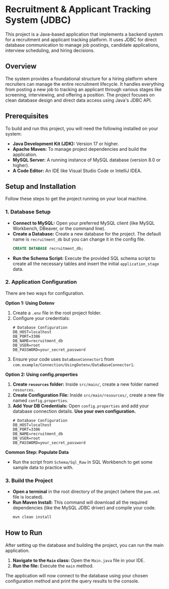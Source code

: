 # Recruitment & Applicant Tracking System (JDBC)

This project is a Java-based application that implements a backend system for a recruitment and applicant tracking platform. It uses JDBC for direct database communication to manage job postings, candidate applications, interview scheduling, and hiring decisions.

## Overview

The system provides a foundational structure for a hiring platform where recruiters can manage the entire recruitment lifecycle. It handles everything from posting a new job to tracking an applicant through various stages like screening, interviewing, and offering a position. The project focuses on clean database design and direct data access using Java's JDBC API.

## Prerequisites

To build and run this project, you will need the following installed on your system:

-   **Java Development Kit (JDK):** Version 17 or higher.
-   **Apache Maven:** To manage project dependencies and build the application.
-   **MySQL Server:** A running instance of MySQL database (version 8.0 or higher).
-   **A Code Editor:** An IDE like Visual Studio Code or IntelliJ IDEA.

## Setup and Installation

Follow these steps to get the project running on your local machine.

### 1. Database Setup

-   **Connect to MySQL:** Open your preferred MySQL client (like MySQL Workbench, DBeaver, or the command line).
-   **Create a Database:** Create a new database for the project. The default name is `recruitment_db` but you can change it in the config file.
    ```sql
    CREATE DATABASE recruitment_db;
    ```
-   **Run the Schema Script:** Execute the provided SQL schema script to create all the necessary tables and insert the initial `application_stage` data.

### 2. Application Configuration
There are two ways for configuration.

**Option 1: Using Dotenv**
1.  Create a `.env` file in the root project folder.
2.  Configure your credentials:
    ```properties
    # Database Configuration
    DB_HOST=localhost
    DB_PORT=3306
    DB_NAME=recruitment_db
    DB_USER=root
    DB_PASSWORD=your_secret_password
    ```
3.  Ensure your code uses `DataBaseConnector1` from `com.example/Connection/UsingDotenv/DataBaseConnector1`.

**Option 2: Using config.properties**
1.  **Create `resources` folder:** Inside `src/main/`, create a new folder named `resources`.
2.  **Create Configuration File:** Inside `src/main/resources/`, create a new file named `config.properties`.
3.  **Add Your DB Credentials:** Open `config.properties` and add your database connection details. **Use your own configuration.**
    ```properties
    # Database Configuration
    DB_HOST=localhost
    DB_PORT=3306
    DB_NAME=recruitment_db
    DB_USER=root
    DB_PASSWORD=your_secret_password
    ```

**Common Step: Populate Data**
- Run the script from `Schema/Sql_Raw` in SQL Workbench to get some sample data to practice with.

### 3. Build the Project

-   **Open a terminal** in the root directory of the project (where the `pom.xml` file is located).
-   **Run Maven Install:** This command will download all the required dependencies (like the MySQL JDBC driver) and compile your code.
    ```bash
    mvn clean install
    ```

## How to Run

After setting up the database and building the project, you can run the main application.

1.  **Navigate to the `Main` class:** Open the `Main.java` file in your IDE.
2.  **Run the file:** Execute the `main` method.

The application will now connect to the database using your chosen configuration method and print the query results to the console.